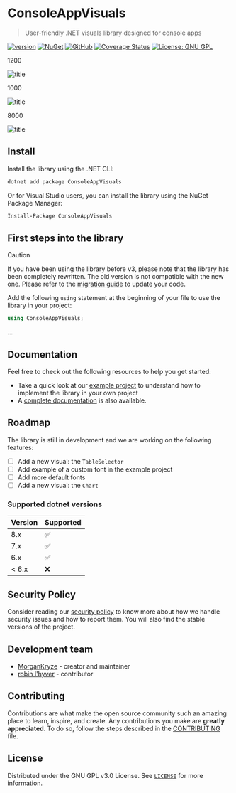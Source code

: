 # ConsoleAppVisuals

> User-friendly .NET visuals library designed for console apps

[![version](https://img.shields.io/nuget/v/ConsoleAppVisuals.svg?label=version)](https://www.nuget.org/packages/ConsoleAppVisuals/) [![NuGet](https://img.shields.io/nuget/dt/ConsoleAppVisuals.svg)](https://www.nuget.org/packages/ConsoleAppVisuals/) [![GitHub](https://img.shields.io/github/stars/MorganKryze/consoleappvisuals.svg?style=flat&logo=github&colorB=yellow&label=stars)](https://github.com/MorganKryze/ConsoleAppVisuals) [![Coverage Status](https://coveralls.io/repos/github/MorganKryze/ConsoleAppVisuals/badge.svg?branch=main)](https://coveralls.io/github/MorganKryze/ConsoleAppVisuals?branch=main) [![License: GNU GPL](https://img.shields.io/badge/License-GNU_GPL-orange.svg)](https://github.com/MorganKryze/ConsoleAppVisuals/blob/main/LICENSE)

1200

![title](https://gitlab.com/MorganKryze/consoleappvisuals/-/raw/main/presentation_1200.gif)

1000

![title](https://gitlab.com/MorganKryze/consoleappvisuals/-/raw/main/presentation_1000.gif)

8000

![title](https://gitlab.com/MorganKryze/consoleappvisuals/-/raw/main/presentation_800.gif)

## Install

Install the library using the .NET CLI:

```bash
dotnet add package ConsoleAppVisuals
```

Or for Visual Studio users, you can install the library using the NuGet Package Manager:

```bash
Install-Package ConsoleAppVisuals
```

## First steps into the library

> [!CAUTION]
> If you have been using the library before v3, please note that the library has been completely rewritten. The old version is not compatible with the new one. Please refer to the [migration guide](https://morgankryze.github.io/ConsoleAppVisuals/migration-guide.html) to update your code.

Add the following `using` statement at the beginning of your file to use the library in your project:

```csharp
using ConsoleAppVisuals;
```

...

## Documentation

Feel free to check out the following resources to help you get started:

- Take a quick look at our [example project](https://github.com/MorganKryze/ConsoleAppVisuals/blob/main/example/Program.cs) to understand how to implement the library in your own project
- A [complete documentation](https://morgankryze.github.io/ConsoleAppVisuals/) is also available.

## Roadmap

The library is still in development and we are working on the following features:

- [ ] Add a new visual: the `TableSelector`
- [ ] Add example of a custom font in the example project
- [ ] Add more default fonts
- [ ] Add a new visual: the `Chart`

### Supported dotnet versions

| Version | Supported          |
| ------- | ------------------ |
| 8.x     | :white_check_mark: |
| 7.x     | :white_check_mark: |
| 6.x     | :white_check_mark: |
| < 6.x   | :x:                |

## Security Policy

Consider reading our [security policy](SECURITY.md) to know more about how we handle security issues and how to report them. You will also find the stable versions of the project.

## Development team

- [MorganKryze](https://github.com/MorganKryze) - creator and maintainer
- [robin l'hyver](https://github.com/robinmoon2) - contributor

## Contributing

Contributions are what make the open source community such an amazing place to learn, inspire, and create. Any contributions you make are **greatly appreciated**. To do so, follow the steps described in the [CONTRIBUTING](CONTRIBUTING.md) file.

## License

Distributed under the GNU GPL v3.0 License. See [`LICENSE`](https://github.com/MorganKryze/ConsoleAppVisuals/blob/main/LICENSE) for more information.
